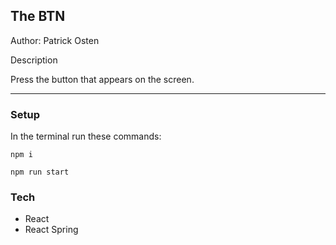 ## The BTN

Author: Patrick Osten

Description 

Press the button that appears on the screen. 

---

### **Setup**

In the terminal run these commands:

```
npm i
```
```
npm run start
```

### **Tech**

- React
- React Spring


